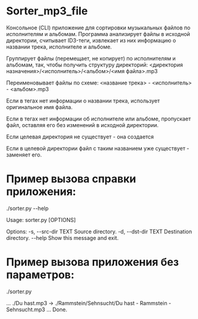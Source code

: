 # Sorter_mp3_file
 Консольное (CLI) приложение для сортировки музыкальных файлов по исполнителям и альбомам.
Программа анализирует файлы в исходной директории, считывает ID3-теги, извлекает из них информацию о названии трека, исполнителе и альбоме.

Группирует файлы (перемещает, не копирует) по исполнителям и альбомам, так, чтобы получить структуру директорий:
<директория назначения>/<исполнитель>/<альбом>/<имя файла>.mp3

Переименовывает файлы по схеме:
<название трека> - <исполнитель> - <альбом>.mp3

Если в тегах нет информации о названии трека, использует оригинальное имя файла.

Если в тегах нет информации об исполнителе или альбоме, пропускает файл, оставляя его без изменений в исходной директории.

Если целевая директория не существует - она создается

Если в целевой директории файл с таким названием уже существует - заменяет его.

# Пример вызова справки приложения:
./sorter.py --help

Usage: sorter.py [OPTIONS]

Options:
    -s, --src-dir TEXT  Source directory.
    -d, --dst-dir TEXT  Destination directory.
    --help                     Show this message and exit.

# Пример вызова приложения без параметров:

./sorter.py

...
./Du hast.mp3 -> ./Rammstein/Sehnsucht/Du hast - Rammstein - Sehnsucht.mp3
...
Done.
